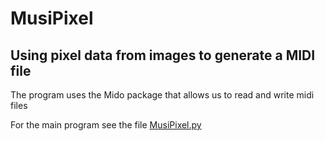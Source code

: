 # MusiPixel

## Using pixel data from images to generate a MIDI file

The program uses the Mido package that allows us to read and write midi files

For the main program see the file [MusiPixel.py](./MusiPixel.py)
